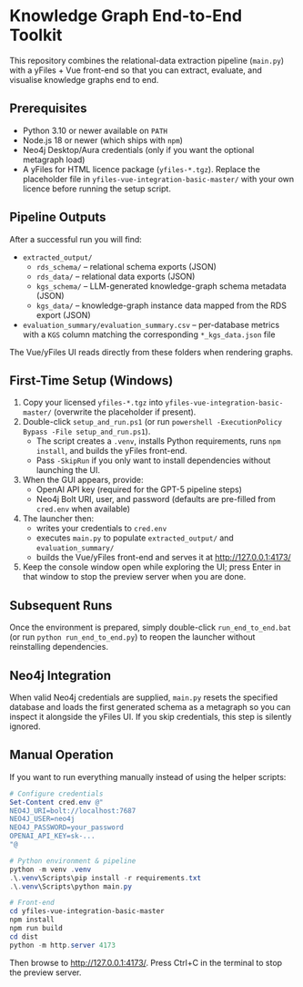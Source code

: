 # Knowledge Graph End-to-End Toolkit

This repository combines the relational-data extraction pipeline (`main.py`)
with a yFiles + Vue front-end so that you can extract, evaluate, and visualise
knowledge graphs end to end.

## Prerequisites

- Python 3.10 or newer available on `PATH`
- Node.js 18 or newer (which ships with `npm`)
- Neo4j Desktop/Aura credentials (only if you want the optional metagraph load)
- A yFiles for HTML licence package (`yfiles-*.tgz`). Replace the placeholder
  file in `yfiles-vue-integration-basic-master/` with your own licence before
  running the setup script.

## Pipeline Outputs

After a successful run you will find:

- `extracted_output/`
  - `rds_schema/` – relational schema exports (JSON)
  - `rds_data/` – relational data exports (JSON)
  - `kgs_schema/` – LLM-generated knowledge-graph schema metadata (JSON)
  - `kgs_data/` – knowledge-graph instance data mapped from the RDS export (JSON)
- `evaluation_summary/evaluation_summary.csv` – per-database metrics with a
  `KGS` column matching the corresponding `*_kgs_data.json` file

The Vue/yFiles UI reads directly from these folders when rendering graphs.

## First-Time Setup (Windows)

1. Copy your licensed `yfiles-*.tgz` into
   `yfiles-vue-integration-basic-master/` (overwrite the placeholder if present).
2. Double-click `setup_and_run.ps1` (or run
   `powershell -ExecutionPolicy Bypass -File setup_and_run.ps1`).
   - The script creates a `.venv`, installs Python requirements, runs
     `npm install`, and builds the yFiles front-end.
   - Pass `-SkipRun` if you only want to install dependencies without launching
     the UI.
3. When the GUI appears, provide:
   - OpenAI API key (required for the GPT-5 pipeline steps)
   - Neo4j Bolt URI, user, and password (defaults are pre-filled from `cred.env`
     when available)
4. The launcher then:
   - writes your credentials to `cred.env`
   - executes `main.py` to populate `extracted_output/` and `evaluation_summary/`
   - builds the Vue/yFiles front-end and serves it at
     <http://127.0.0.1:4173/>
5. Keep the console window open while exploring the UI; press Enter in that
   window to stop the preview server when you are done.

## Subsequent Runs

Once the environment is prepared, simply double-click `run_end_to_end.bat`
(or run `python run_end_to_end.py`) to reopen the launcher without reinstalling
dependencies.

## Neo4j Integration

When valid Neo4j credentials are supplied, `main.py` resets the specified
database and loads the first generated schema as a metagraph so you can inspect
it alongside the yFiles UI. If you skip credentials, this step is silently
ignored.

## Manual Operation

If you want to run everything manually instead of using the helper scripts:

```powershell
# Configure credentials
Set-Content cred.env @"
NEO4J_URI=bolt://localhost:7687
NEO4J_USER=neo4j
NEO4J_PASSWORD=your_password
OPENAI_API_KEY=sk-...
"@

# Python environment & pipeline
python -m venv .venv
.\.venv\Scripts\pip install -r requirements.txt
.\.venv\Scripts\python main.py

# Front-end
cd yfiles-vue-integration-basic-master
npm install
npm run build
cd dist
python -m http.server 4173
```

Then browse to <http://127.0.0.1:4173/>. Press Ctrl+C in the terminal to stop
the preview server.
